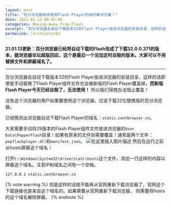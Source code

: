 ```yaml
---
layout: post
title: "百分浏览器继续使用Flash Player的临时解决方案！"
date: 2021-01-12 09:45:00
categories: Moving-Away-from-Flash
excerpt: "百分浏览器会自动下载版本32的Flash Player放进浏览器的安装目录，这样的话即使是手动替换了Flash Player组件文件也会被新版的Flash Player覆盖掉，而新版Flash Player今天已经自毁了，无法使用！ 所以我们得想办法阻止覆盖！"
permalink: /archivers/62
---
```


**21.01.13更新：百分浏览器已经将自动下载的Flash改成了下载32.0.0.371的版本，据浏览器论坛超版回应，这个是最后一个没加定时自毁的版本。大家可以不用替换文件和屏蔽域名了。**

---

百分浏览器会自动下载版本32的Flash Player放进浏览器的安装目录，这样的话即使是手动替换了Flash Player组件文件也会被新版的Flash Player覆盖掉，**而新版Flash Player今天已经自毁了，无法使用！** 所以我们得想办法阻止覆盖！

没有这个浏览器的用户如果要使用这个浏览器，应该下载32位便携版的百分浏览器。

已经猜测出浏览器自动下载Flash Player的域名：```static.centbrowser.cn```。

大家需要手动将29版本的Flash Player组件文件放进浏览器的```User Data\PepperFlash```目录！如果有原来的文件则需要覆盖！通常是两个文件：```pepflashplayer.dll```和```manifest.json```。
![在这里插入图片描述](https://img-blog.csdnimg.cn/20210112094602630.png#pic_center)
然后在运行之前从hosts屏蔽这个域名！

打开```C:\Windows\System32\drivers\etc\hosts```这个文件，添加一行这样的内容以屏蔽这个域名。注意IP和域名之间有一个空格。

```
127.0.0.1 static.centbrowser.cn
```

{% note warning %}
但是这样的话就不能再从官网重新下载浏览器了，官网这个下载链接也是来自这个域名的。如果需要从官网重新下载浏览器， 则需要将hosts的这个域名解除屏蔽。
{% endnote %}
